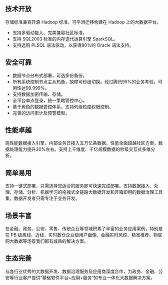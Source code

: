 ## 技术开放
存储标准兼容开源 Hadoop 标准，可平滑迁移构建在 Hadoop 上的大数据平台。
- 支持多驱动接入、完美兼容社区标准。
- 支持 SQL2003 标准的内存迭代运算引擎 SparkSQL。
- 支持选购 PLSQL 语法驱动，以获得90%的 Oracle 语法支持。

## 安全可靠
- 数据节点分布式部署，可选多份备份。
- 所有系统控制节点主从热备，故障可秒级切换。经过腾讯95%的业务考验，可用性达99.999%。
- 支持数据加密传输、存储。
- 全平台单点登录，统一策略管控中心。
- 基于角色的数据管控体系，支持列级粒度权限控制。
- 完善的访问审计及预警模型。

## 性能卓越
高性能数据接入引擎，内部业务日接入五万亿条数据。性能全面超越社区方案，数据处理能力提升30%左右。支持上千维度、千亿规模数据的秒级交互式多维分析。

## 简单易用
支持一键式部署，只需选择您适合的服务即可快速完成部署。支持数据接入、处理、存储、分析、机器学习的拖拽式全链路大数据开发和开箱即用的数据治理工具集，数据开发者只需专注于业务开发。

## 场景丰富
在金融、政务、公安、零售、传统企业等领域积累了丰富的业务应用案例，特别是在 PB 级离线、近线、实时数仓企业级用户画像、金融实时风控、精准推荐、物联网大数据等场景我们都有成熟的解决方案。

## 生态完善
与各行业优秀的大数据开发、数据治理服务及应用商深度合作，为政务、金融、公安等行业客户提供“基础软件平台+应用+服务”的专业一体化大数据解决方案。
